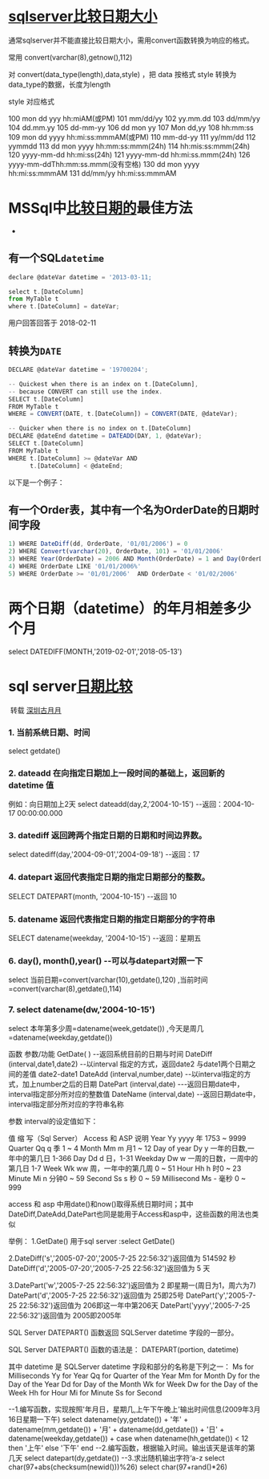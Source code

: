 # [sqlserver比较日期大小](https://www.cnblogs.com/linyuansun/p/10837852.html)

   通常sqlserver并不能直接比较日期大小，需用convert函数转换为响应的格式。

   常用 convert(varchar(8),getnow(),112)

   对 convert(data_type(length),data,style) ，把 data 按格式 style 转换为 data_type的数据，长度为length



style  对应格式

100   mon dd yyy hh:miAM(或PM)
101   mm/dd/yy
102   yy.mm.dd
103   dd/mm/yy
104   dd.mm.yy
105   dd-mm-yy
106   dd mon yy
107   Mon dd,yy
108   hh:mm:ss
109   mon dd yyyy hh:mi:ss:mmmAM(或PM)
110   mm-dd-yy
111   yy/mm/dd
112   yymmdd
113   dd mon yyyy hh:mm:ss:mmm(24h)
114   hh:mis:ss:mmm(24h)
120   yyyy-mm-dd hh:mi:ss(24h)
121   yyyy-mm-dd hh:mi:ss.mmm(24h)
126   yyyy-mm-ddThh:mm:ss.mmm(没有空格)
130   dd mon yyyy hh:mi:ss:mmmAM
131   dd/mm/yy hh:mi:ss:mmmAM

# MSSql中[比较日期的](https://cloud.tencent.com/developer/ask/46355)最佳方法 

-  

## 有一个SQL`datetime`

```js
declare @dateVar datetime = '2013-03-11;

select t.[DateColumn]
from MyTable t
where t.[DateColumn] = dateVar;
```

用户回答回答于 2018-02-11

## 转换为`DATE`

```js
DECLARE @dateVar datetime = '19700204';

-- Quickest when there is an index on t.[DateColumn], 
-- because CONVERT can still use the index.
SELECT t.[DateColumn]
FROM MyTable t
WHERE = CONVERT(DATE, t.[DateColumn]) = CONVERT(DATE, @dateVar);

-- Quicker when there is no index on t.[DateColumn]
DECLARE @dateEnd datetime = DATEADD(DAY, 1, @dateVar);
SELECT t.[DateColumn] 
FROM MyTable t
WHERE t.[DateColumn] >= @dateVar AND 
      t.[DateColumn] < @dateEnd;
```

以下是一个例子：

## 有一个Order表，其中有一个名为OrderDate的日期时间字段

```js
1) WHERE DateDiff(dd, OrderDate, '01/01/2006') = 0
2) WHERE Convert(varchar(20), OrderDate, 101) = '01/01/2006'
3) WHERE Year(OrderDate) = 2006 AND Month(OrderDate) = 1 and Day(OrderDate)=1
4) WHERE OrderDate LIKE '01/01/2006%'
5) WHERE OrderDate >= '01/01/2006'  AND OrderDate < '01/02/2006'
```



# 两个日期（datetime）的年月相差多少个月

select DATEDIFF(MONTH,'2019-02-01','2018-05-13')

# sql server[日期比较](https://blog.csdn.net/qq_24364529/article/details/79112939)

​    转载       [深圳古月月](https://me.csdn.net/qq_24364529)                               

###    1. 当前系统日期、时间
select getdate() 
###    2. dateadd 在向指定日期加上一段时间的基础上，返回新的 datetime 值
例如：向日期加上2天
select dateadd(day,2,'2004-10-15') --返回：2004-10-17 00:00:00.000

###    3. datediff 返回跨两个指定日期的日期和时间边界数。
select datediff(day,'2004-09-01','2004-09-18') --返回：17

###    4. datepart 返回代表指定日期的指定日期部分的整数。
SELECT DATEPART(month, '2004-10-15') --返回 10

###    5. datename 返回代表指定日期的指定日期部分的字符串
SELECT datename(weekday, '2004-10-15') --返回：星期五

###    6. day(), month(),year() --可以与datepart对照一下

select 当前日期=convert(varchar(10),getdate(),120)
,当前时间=convert(varchar(8),getdate(),114)

###    7. select datename(dw,'2004-10-15')

select 本年第多少周=datename(week,getdate())
,今天是周几=datename(weekday,getdate())



函数 参数/功能 
GetDate( ) --返回系统目前的日期与时间 
DateDiff (interval,date1,date2) --以interval 指定的方式，返回date2 与date1两个日期之间的差值 date2-date1
DateAdd (interval,number,date) --以interval指定的方式，加上number之后的日期 
DatePart (interval,date) ---返回日期date中，interval指定部分所对应的整数值 
DateName (interval,date) --返回日期date中，interval指定部分所对应的字符串名称 

参数 interval的设定值如下：

值 缩 写（Sql Server） Access 和 ASP 说明 
Year Yy yyyy 年 1753 ~ 9999 
Quarter Qq q 季 1 ~ 4 
Month Mm m 月1 ~ 12 
Day of year Dy y 一年的日数,一年中的第几日 1-366 
Day Dd d 日，1-31 
Weekday Dw w 一周的日数，一周中的第几日 1-7 
Week Wk ww 周，一年中的第几周 0 ~ 51 
Hour Hh h 时0 ~ 23 
Minute Mi n 分钟0 ~ 59 
Second Ss s 秒 0 ~ 59 
Millisecond Ms - 毫秒 0 ~ 999 

access 和 asp 中用date()和now()取得系统日期时间；其中DateDiff,DateAdd,DatePart也同是能用于Access和asp中，这些函数的用法也类似

举例：
1.GetDate() 用于sql server :select GetDate()

2.DateDiff('s','2005-07-20','2005-7-25 22:56:32')返回值为 514592 秒
DateDiff('d','2005-07-20','2005-7-25 22:56:32')返回值为 5 天

3.DatePart('w','2005-7-25 22:56:32')返回值为 2 即星期一(周日为1，周六为7)
DatePart('d','2005-7-25 22:56:32')返回值为 25即25号
DatePart('y','2005-7-25 22:56:32')返回值为 206即这一年中第206天
DatePart('yyyy','2005-7-25 22:56:32')返回值为 2005即2005年 

SQL Server DATEPART() 函数返回 SQLServer datetime 字段的一部分。 

SQL Server DATEPART() 函数的语法是： 
DATEPART(portion, datetime)

其中 datetime 是 SQLServer datetime 字段和部分的名称是下列之一： Ms for Milliseconds
Yy for Year
Qq for Quarter of the Year
Mm for Month
Dy for the Day of the Year
Dd for Day of the Month
Wk for Week
Dw for the Day of the Week
Hh for Hour
Mi for Minute
Ss for Second


--1.编写函数，实现按照'年月日，星期几,上午下午晚上'输出时间信息(2009年3月16日星期一下午)
select datename(yy,getdate()) + '年' +
datename(mm,getdate()) + '月' + 
datename(dd,getdate()) + '日' +
datename(weekday,getdate()) +
case when datename(hh,getdate()) < 12 then '上午' else '下午' end 
--2.编写函数，根据输入时间。输出该天是该年的第几天
select datepart(dy,getdate())
--3.求出随机输出字符‘a-z
select char(97+abs(checksum(newid()))%26)
select char(97+rand()*26)                                    